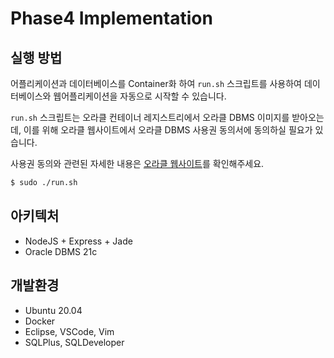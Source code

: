 # Phase4 Implementation

## 실행 방법

어플리케이션과 데이터베이스를 Container화 하여 `run.sh` 스크립트를 사용하여 데이터베이스와 웹어플리케이션을 자동으로 시작할 수 있습니다.

`run.sh` 스크립트는 오라클 컨테이너 레지스트리에서 오라클 DBMS 이미지를
받아오는데, 이를 위해 오라클 웹사이트에서 오라클 DBMS 사용권 동의서에 동의하실 필요가 있습니다.

사용권 동의와 관련된 자세한 내용은 [오라클 웹사이트](https://container-registry.oracle.com/ords/f?p=113:4:13898099368784:::::)를 확인해주세요.

```sh
$ sudo ./run.sh
```

## 아키텍처

 - NodeJS + Express + Jade
 - Oracle DBMS 21c

## 개발환경

 - Ubuntu 20.04
 - Docker
 - Eclipse, VSCode, Vim
 - SQLPlus, SQLDeveloper
